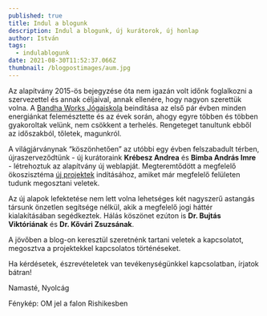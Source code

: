 ```yaml
---
published: true
title: Indul a blogunk
description: Indul a blogunk, új kurátorok, új honlap
author: István
tags:
  - indulablogunk
date: 2021-08-30T11:52:37.066Z
thumbnail: /blogpostimages/aum.jpg
---
```

Az alapítvány 2015-ös bejegyzése óta nem igazán volt időnk foglalkozni a szervezettel és annak céljaival, annak ellenére, hogy nagyon szerettük volna. A [Bandha Works Jógaiskola](https://bandhaworks.hu/) beindítása az első pár évben minden energiánkat felemésztette és az évek során, ahogy egyre többen és többen gyakoroltak velünk, nem csökkent a terhelés. Rengeteget tanultunk ebből az időszakból, tőletek, magunkról.

A világjárványnak “köszönhetően” az utóbbi egy évben felszabadult térben, újraszerveződtünk - új kurátoraink **Krébesz Andrea** és **Bimba András Imre** - létrehoztuk az alapítvány új weblapját. Megteremtődött a megfelelő ökoszisztéma [új projektek](https://nyolcag.hu/projektjeink) indításához, amiket már megfelelő felületen tudunk megosztani veletek.

Az új alapok lefektetése nem lett volna lehetséges két nagyszerű astangás társunk önzetlen segítsége nélkül, akik a megfelelő jogi háttér kialakításában segédkeztek. Hálás köszönet ezúton is **Dr. Bujtás Viktóriának** és **Dr. Kővári Zsuzsának**.

A jövőben a blog-on keresztül szeretnénk tartani veletek a kapcsolatot, megosztva a projektekkel kapcsolatos történéseket.

Ha kérdésetek, észrevételetek van tevékenységünkkel kapcsolatban, írjatok bátran!

Namasté,
Nyolcág

Fénykép: OM jel a falon Rishikesben